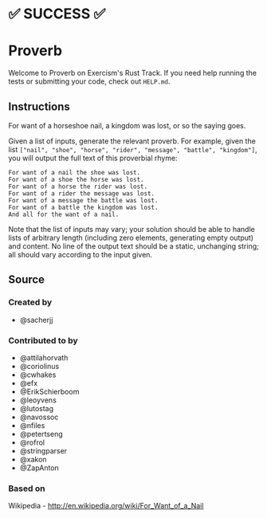# :white_check_mark: SUCCESS :white_check_mark:

# Proverb

Welcome to Proverb on Exercism's Rust Track.
If you need help running the tests or submitting your code, check out `HELP.md`.

## Instructions

For want of a horseshoe nail, a kingdom was lost, or so the saying goes.

Given a list of inputs, generate the relevant proverb. For example, given the list `["nail", "shoe", "horse", "rider", "message", "battle", "kingdom"]`, you will output the full text of this proverbial rhyme:

```text
For want of a nail the shoe was lost.
For want of a shoe the horse was lost.
For want of a horse the rider was lost.
For want of a rider the message was lost.
For want of a message the battle was lost.
For want of a battle the kingdom was lost.
And all for the want of a nail.
```

Note that the list of inputs may vary; your solution should be able to handle lists of arbitrary length (including zero elements, generating empty output) and content. No line of the output text should be a static, unchanging string; all should vary according to the input given.

## Source

### Created by

- @sacherjj

### Contributed to by

- @attilahorvath
- @coriolinus
- @cwhakes
- @efx
- @ErikSchierboom
- @leoyvens
- @lutostag
- @navossoc
- @nfiles
- @petertseng
- @rofrol
- @stringparser
- @xakon
- @ZapAnton

### Based on

Wikipedia - http://en.wikipedia.org/wiki/For_Want_of_a_Nail